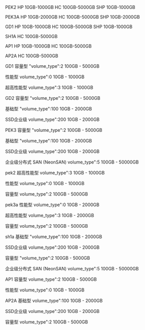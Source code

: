 PEK2
HP 10GB-1000GB
HC 100GB-5000GB
SHP 10GB-1000GB

PEK3A
HP 10GB-2000GB
HC 100GB-5000GB
SHP 10GB-2000GB

GD1
HP 10GB-1000GB
HC 100GB-5000GB
SHP 10GB-1000GB

SH1A
HC 100GB-5000GB

AP1
HP 10GB-1000GB
HC 100GB-5000GB

AP2A
HC 100GB-5000GB

GD1  容量型 "volume_type":2 100GB - 5000GB

   性能型  volume_type":0  10GB - 1000GB

  超高性能型 volume_type":3  10GB - 1000GB

GD2 容量型 "volume_type":2 100GB - 5000GB

 基础型 "volume_type":100 10GB - 2000GB

 SSD企业级 volume_type":200 10GB - 2000GB

PEK3 容量型 "volume_type":2 100GB - 5000GB

 基础型 "volume_type":100 10GB - 2000GB

 SSD企业级 volume_type":200 10GB - 2000GB

 企业级分布式 SAN (NeonSAN) volume_type":5  100GB - 50000GB

pek2  超高性能型 volume_type":3  10GB - 1000GB

  性能型  volume_type":0    10GB - 1000GB

  容量型  volume_type":2 100GB - 5000GB

pek3a	性能型  volume_type":0    10GB - 2000GB

  超高性能型  volume_type":3  10GB - 2000GB

  容量型  volume_type":2 100GB - 5000GB

sh1a  基础型 "volume_type":100 10GB - 2000GB

  SSD企业级 volume_type":200 10GB - 2000GB

  容量型 "volume_type":2 100GB - 5000GB

  企业级分布式 SAN (NeonSAN) volume_type":5  100GB - 50000GB

AP1  容量型 volume_type":2 100GB - 5000GB

 性能型 volume_type":0 10GB - 1000GB

AP2A  基础型 volume_type":100  10GB - 2000GB

  SSD企业级  volume_type":200  10GB - 2000GB

  容量型 volume_type":2  100GB - 5000GB